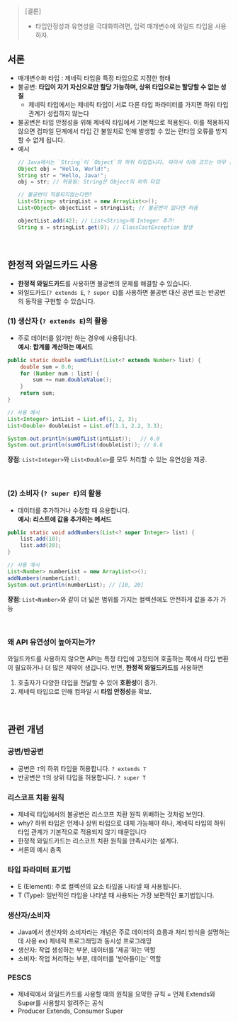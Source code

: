 > [결론]
> - 타입안정성과 유연성을 극대화하려면, 입력 매개변수에 와일드 타입을 사용하자.

## 서론
- 매개변수화 타입 : 제네릭 타입을 특정 타입으로 지정한 형태
- 불공변: **타입이 자기 자신으로만 할당 가능하며, 상위 타입으로는 할당할 수 없는 성질**
    - 제네릭 타입에서는 제네릭 타입이 서로 다른 타입 파라미터를 가지면 하위 타입 관계가 성립하지 않는다
- 불공변은 타입 안정성을 위해 제네릭 타입에서 기본적으로 적용된다. 이를 적용하지 않으면 컴파일 단계에서 타입 간 불일치로 인해 발생할 수 있는 런타임 오류를 방지할 수 없게 됩니다.
- 예시
  ```java
  // Java에서는 `String`이 `Object`의 하위 타입입니다. 따라서 아래 코드는 아무 문제 X
  Object obj = "Hello, World!";
  String str = "Hello, Java!";
  obj = str; // 허용됨: String은 Object의 하위 타입

  // 불공변이 적용되지않는다면?
  List<String> stringList = new ArrayList<>();
  List<Object> objectList = stringList; // 불공변이 없다면 허용
  
  objectList.add(42); // List<String>에 Integer 추가!
  String s = stringList.get(0); // ClassCastException 발생
  
  ```

<br/>

## 한정적 와일드카드 사용
- **한정적 와일드카드**를 사용하면 불공변의 문제를 해결할 수 있습니다. 
- 와일드카드(`? extends E`, `? super E`)를 사용하면 불공변 대신 공변 또는 반공변의 동작을 구현할 수 있습니다.

### (1) 생산자 (`? extends E`)의 활용
- 주로 데이터를 읽기만 하는 경우에 사용됩니다.  
**예시: 합계를 계산하는 메서드**
```java
public static double sumOfList(List<? extends Number> list) {
    double sum = 0.0;
    for (Number num : list) {
        sum += num.doubleValue();
    }
    return sum;
}

// 사용 예시
List<Integer> intList = List.of(1, 2, 3);
List<Double> doubleList = List.of(1.1, 2.2, 3.3);

System.out.println(sumOfList(intList));   // 6.0
System.out.println(sumOfList(doubleList)); // 6.6

```

**장점**: `List<Integer>`와 `List<Double>`를 모두 처리할 수 있는 유연성을 제공.

<br/>

### (2) 소비자 (`? super E`)의 활용
- 데이터를 추가하거나 수정할 때 유용합니다.  
**예시: 리스트에 값을 추가하는 메서드**
```java
public static void addNumbers(List<? super Integer> list) {
    list.add(10);
    list.add(20);
}

// 사용 예시
List<Number> numberList = new ArrayList<>();
addNumbers(numberList);
System.out.println(numberList); // [10, 20]

```
**장점**: `List<Number>`와 같이 더 넓은 범위를 가지는 컬렉션에도 안전하게 값을 추가 가능

<br/>

### **왜 API 유연성이 높아지는가?**
와일드카드를 사용하지 않으면 API는 특정 타입에 고정되어 호출하는 쪽에서 타입 변환이 필요하거나 더 많은 제약이 생깁니다. 반면, **한정적 와일드카드**를 사용하면
1. 호출자가 다양한 타입을 전달할 수 있어 **호환성**이 증가.
2. 제네릭 타입으로 인해 컴파일 시 **타입 안정성**을 확보.

<br/>

## 관련 개념

### 공변/반공변
- 공변은 `T`의 하위 타입을 허용합니다. `? extends T`
- 반공변은 `T`의 상위 타입을 허용합니다. `? super T`

### 리스코프 치환 원칙
- 제네릭 타입에서의 불공변은 리스코프 치환 원칙 위배하는 것처럼 보인다.
- why? 하위 타입은 언제나 상위 타입으로 대체 가능해야 하나, 제네릭 타입의 하위 타입 관계가 기본적으로 적용되지 않기 때문입니다
- 한정적 와일드카드는 리스코프 치환 원칙을 만족시키는 설계다.
- 서론의 예시 충족

### 타입 파라미터 표기법
- E (Element): 주로 컬렉션의 요소 타입을 나타낼 때 사용됩니다.
- T (Type): 일반적인 타입을 나타낼 때 사용되는 가장 보편적인 표기법입니다.

### 생산자/소비자
- Java에서 생산자와 소비자라는 개념은 주로 데이터의 흐름과 처리 방식을 설명하는 데 사용 ex) 제네릭 프로그래밍과 동시성 프로그래밍
- 생산자: 작업 생성하는 부분, 데이터를 '제공'하는 역할
- 소비자: 작업 처리하는 부분, 데이터를 '받아들이는' 역할

### PESCS
- 제네릭에서 와일드카드를 사용할 때의 원칙을 요약한 규칙 = 언제 Extends와 Super를 사용할지 알려주는 공식
- Producer Extends, Consumer Super

